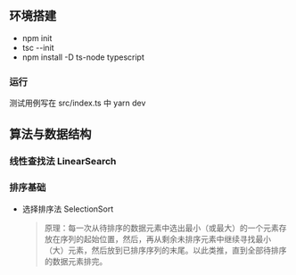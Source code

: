 ## 环境搭建

- npm init
- tsc --init
- npm install -D ts-node typescript

### 运行

测试用例写在 src/index.ts 中
yarn dev

## 算法与数据结构

### 线性查找法 LinearSearch

### 排序基础

- 选择排序法 SelectionSort
  > 原理：每一次从待排序的数据元素中选出最小（或最大）的一个元素存放在序列的起始位置，然后，再从剩余未排序元素中继续寻找最小（大）元素，然后放到已排序序列的末尾。以此类推，直到全部待排序的数据元素排完。
